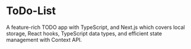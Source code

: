 # ToDo-List
A feature-rich TODO app with TypeScript, and Next.js which covers local storage, React hooks, TypeScript data types, and efficient state management with Context API.
